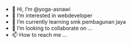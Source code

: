 - 👋 Hi, I’m @yoga-asnawi
- 👀 I’m interested in webdeveloper
- 🌱 I’m currently learning smk pembagunan jaya
- 💞️ I’m looking to collaborate on ...
- 📫 How to reach me ...

<!---
yoga-asnawi/yoga-asnawi is a ✨ special ✨ repository because its `README.md` (this file) appears on your GitHub profile.
You can click the Preview link to take a look at your changes.
--->
